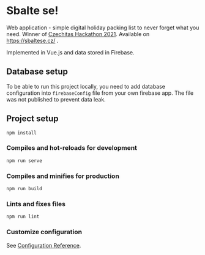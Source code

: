 # Sbalte se!

Web application - simple digital holiday packing list to never forget what you need. Winner of [Czechitas Hackathon 2021](https://www.czechitas.cz/blog/prvni-czechitas-hackathon-tohoto-roku). Available on https://sbaltese.cz/ .

Implemented in Vue.js and data stored in Firebase.

## Database setup

To be able to run this project locally, you need to add database configuration into `firebaseConfig` file from your own firebase app. The file was not published to prevent data leak.

## Project setup
```
npm install
```

### Compiles and hot-reloads for development
```
npm run serve
```

### Compiles and minifies for production
```
npm run build
```

### Lints and fixes files
```
npm run lint
```

### Customize configuration
See [Configuration Reference](https://cli.vuejs.org/config/).
